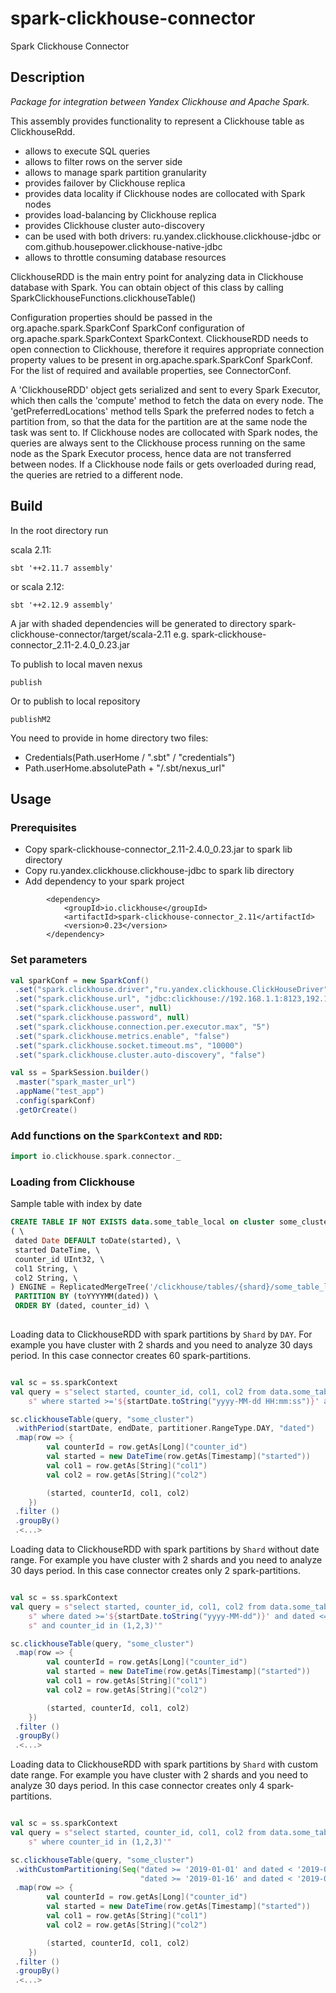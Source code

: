 # spark-clickhouse-connector
Spark Clickhouse Connector

## Description

*Package for integration between Yandex Clickhouse and Apache Spark.*

This assembly provides functionality to represent a Clickhouse table as ClickhouseRdd.

 - allows to execute SQL queries
 - allows to filter rows on the server side
 - allows to manage spark partition granularity
 - provides failover by Clickhouse replica
 - provides data locality if Clickhouse nodes are collocated with Spark nodes
 - provides load-balancing by Clickhouse replica
 - provides Clickhouse cluster auto-discovery
 - can be used with both drivers: ru.yandex.clickhouse.clickhouse-jdbc or com.github.housepower.clickhouse-native-jdbc
 - allows to throttle consuming database resources

ClickhouseRDD is the main entry point for analyzing data in Clickhouse database with Spark. You can obtain object of this class by calling SparkClickhouseFunctions.clickhouseTable()

Configuration properties should be passed in the org.apache.spark.SparkConf SparkConf configuration of org.apache.spark.SparkContext SparkContext. ClickhouseRDD needs to open connection to Clickhouse, therefore it requires appropriate connection property values to be present in org.apache.spark.SparkConf SparkConf. For the list of required and available properties, see ConnectorConf.

A 'ClickhouseRDD' object gets serialized and sent to every Spark Executor, which then calls the 'compute' method to fetch the data on every node. The 'getPreferredLocations' method tells Spark the preferred nodes to fetch a partition from, so that the data for the partition are at the same node the task was sent to. If Clickhouse nodes are collocated  with Spark nodes, the queries are always sent to the Clickhouse process running on the same node as the Spark Executor process, hence data are not transferred between nodes. If a Clickhouse node fails or gets overloaded during read, the queries are retried to a different node.

## Build

In the root directory run

scala 2.11:

    sbt '++2.11.7 assembly'
    
or scala 2.12:

    sbt '++2.12.9 assembly'

A jar with shaded dependencies will be generated to directory spark-clickhouse-connector/target/scala-2.11 e.g. spark-clickhouse-connector_2.11-2.4.0_0.23.jar

To publish to local maven nexus

    publish

Or to publish to local repository

	publishM2

You need to provide in home directory two files: 
 - Credentials(Path.userHome / ".sbt" / "credentials") 
 - Path.userHome.absolutePath + "/.sbt/nexus_url"

## Usage

### Prerequisites 

* Copy spark-clickhouse-connector_2.11-2.4.0_0.23.jar to spark lib directory
* Copy ru.yandex.clickhouse.clickhouse-jdbc to spark lib directory
* Add dependency to your spark project
```
        <dependency>
            <groupId>io.clickhouse</groupId>
            <artifactId>spark-clickhouse-connector_2.11</artifactId>
            <version>0.23</version>
        </dependency>
 ```
### Set parameters

```scala
val sparkConf = new SparkConf()
 .set("spark.clickhouse.driver","ru.yandex.clickhouse.ClickHouseDriver")
 .set("spark.clickhouse.url", "jdbc:clickhouse://192.168.1.1:8123,192.168.1.2:8123")
 .set("spark.clickhouse.user", null)
 .set("spark.clickhouse.password", null)
 .set("spark.clickhouse.connection.per.executor.max", "5")
 .set("spark.clickhouse.metrics.enable", "false")
 .set("spark.clickhouse.socket.timeout.ms", "10000")
 .set("spark.clickhouse.cluster.auto-discovery", "false")

val ss = SparkSession.builder()
 .master("spark_master_url")
 .appName("test_app")
 .config(sparkConf)
 .getOrCreate()

```

### Add functions on the `SparkContext` and `RDD`:

```scala
import io.clickhouse.spark.connector._
```
### Loading from Clickhouse

Sample table with index by date

```sql
CREATE TABLE IF NOT EXISTS data.some_table_local on cluster some_cluster \
( \
 dated Date DEFAULT toDate(started), \
 started DateTime, \
 counter_id UInt32, \
 col1 String, \
 col2 String, \
) ENGINE = ReplicatedMergeTree('/clickhouse/tables/{shard}/some_table_local', '{replica}') \
 PARTITION BY (toYYYYMM(dated)) \
 ORDER BY (dated, counter_id) \
 
```

Loading data to ClickhouseRDD with spark partitions by `Shard` by `DAY`. For example you have cluster with 2 shards and you need to analyze 30 days period. In this case connector creates 60 spark-partitions.

```scala

val sc = ss.sparkContext
val query = s"select started, counter_id, col1, col2 from data.some_table_local " +
	s" where started >='${startDate.toString("yyyy-MM-dd HH:mm:ss")}' and started <= '${endDate.toString("yyyy-MM-dd HH:mm:ss")}'"

sc.clickhouseTable(query, "some_cluster")
 .withPeriod(startDate, endDate, partitioner.RangeType.DAY, "dated")
 .map(row => {
 		val counterId = row.getAs[Long]("counter_id")
 		val started = new DateTime(row.getAs[Timestamp]("started"))
 		val col1 = row.getAs[String]("col1")
 		val col2 = row.getAs[String]("col2")

 		(started, counterId, col1, col2)
 	})
 .filter ()
 .groupBy()
 .<...>

```

Loading data to ClickhouseRDD with spark partitions by `Shard` without date range. For example you have cluster with 2 shards and you need to analyze 30 days period. In this case connector creates only 2 spark-partitions.


```scala

val sc = ss.sparkContext
val query = s"select started, counter_id, col1, col2 from data.some_table_local " + 
	s" where dated >='${startDate.toString("yyyy-MM-dd")}' and dated <= '${endDate.toString("yyyy-MM-dd")} " + 
	s" and counter_id in (1,2,3)'"

sc.clickhouseTable(query, "some_cluster")
 .map(row => {
 		val counterId = row.getAs[Long]("counter_id")
 		val started = new DateTime(row.getAs[Timestamp]("started"))
 		val col1 = row.getAs[String]("col1")
 		val col2 = row.getAs[String]("col2")

 		(started, counterId, col1, col2)
 	})
 .filter ()
 .groupBy()
 .<...>

```

Loading data to ClickhouseRDD with spark partitions by `Shard` with custom date range. 
For example you have cluster with 2 shards and you need to analyze 30 days period. 
In this case connector creates only 4 spark-partitions.


```scala

val sc = ss.sparkContext
val query = s"select started, counter_id, col1, col2 from data.some_table_local " + 
	s" where counter_id in (1,2,3)'"

sc.clickhouseTable(query, "some_cluster")
 .withCustomPartitioning(Seq("dated >= '2019-01-01' and dated < '2019-01-16'",
                             "dated >= '2019-01-16' and dated < '2019-02-01'"))
 .map(row => {
 		val counterId = row.getAs[Long]("counter_id")
 		val started = new DateTime(row.getAs[Timestamp]("started"))
 		val col1 = row.getAs[String]("col1")
 		val col2 = row.getAs[String]("col2")

 		(started, counterId, col1, col2)
 	})
 .filter ()
 .groupBy()
 .<...>

```
